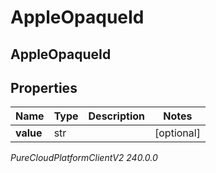 # AppleOpaqueId

## AppleOpaqueId

## Properties

|Name | Type | Description | Notes|
|------------ | ------------- | ------------- | -------------|
| **value** | str |  | [optional] |



_PureCloudPlatformClientV2 240.0.0_
